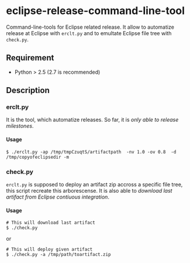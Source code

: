 # eclipse-release-command-line-tool

Command-line-tools for Eclipse related release. It allow to automatize release at Eclipse with `erclt.py` and to emultate Eclipse file tree with `check.py`.

## Requirement
* Python > 2.5 (2.7 is recommended)

## Description

### erclt.py

It is the tool, which automatize releases. So far, it is _only able to release milestones_.

#### Usage

```shell
$ ./erclt.py -ap /tmp/tmpCzuqtS/artifactpath  -nv 1.0 -ov 0.8  -d /tmp/copyofeclipsedir -m
```

### check.py

`erclt.py` is supposed to deploy an artifact zip accross a specific file tree, this script recreate this arborescense. It is also able to _download last artifact from Eclipse contiuous integration_.

#### Usage

```shell
# This will download last artifact
$ ./check.py
```
or
```shell
# This will deploy given artifact
$ ./check.py -a /tmp/path/toartifact.zip
```
